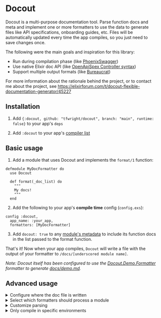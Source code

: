 # Docout

Docout is a multi-purpose documentation tool. Parse function docs and meta and implement one or more formatters to use the data to generate files like API specifications, onboarding guides, etc. Files will be automatically updated every time the app compiles, so you just need to save changes once.

The following were the main goals and inspiration for this library:

* Run during compilation phase (like [PhoenixSwagger](https://github.com/xerions/phoenix_swagger))
* Use native Elixir doc API (like [OpenApiSpex Controller syntax](https://github.com/open-api-spex/open_api_spex/blob/master/lib/open_api_spex/controller.ex))
* Support multiple output formats (like [Bureaucrat](https://github.com/api-hogs/bureaucrat))

For more information about the rationale behind the project, or to contact me about the project, see https://elixirforum.com/t/docout-flexible-documentation-generator/45227

## Installation

1. Add `{:docout, github: "tfwright/docout", branch: "main", runtime: false}` to your app's `deps`

2. Add `:docout` to your app's [compiler list](https://hexdocs.pm/mix/1.12/Mix.Tasks.Compile.html#content)

## Basic usage

1. Add a module that uses Docout and implements the `format/1` function:

  ```
  defmodule MyDocFormatter do
    use Docout

    def format(_doc_list) do
      """
      My docs!
      """
    end
  ```

2. Add the following to your app's **compile time** config (`config.exs`):

  ```
  config :docout,
    app_name: :your_app,
    formatters: [MyDocFormatter]
  ```

3. Add `docout: true` to any [module's metadata](https://hexdocs.pm/elixir/writing-documentation.html#documentation-metadata) to include its function docs in the list passed to the format function.

That's it! Now when your app compiles, `Docout` will write a file with the output of your formatter to `/docs/[underscored module name]`.

*Note: Docout itself has been configured to use the [Docout.Demo.Formatter](demo/formatter.ex) formatter to generate [docs/demo.md](docs/demo.md).*

## Advanced usage

<details>
<summary>Configure where the doc file is written</summary>
  ```
  defmodule MyDocFormatter do
    use Docout, output_path: "other_dir/mydocs.html"
  end
  ```

  `output_path` should be a path relative to your app's root
</details>

<details>
<summary>Select which formatters should process a module</summary>

  ```
  defmodule MyModule do
    @moduledoc docout: [XFormatter, YFormatter]
  end
  ```
</details>

<details>
<summary>Customize parsing</summary>

  ```
  # mix.exs
  def YourApp.DocParser do
    def parse(mod, docs) do
      # whatever you want
    end
  end

  # config.exs

  config :docout, parser: YourApp.Parser
  ```
</details>

<details>
<summary>Only compile in specific environments</summary>

  ```
  # mix.exs
  def project do
    # ...
    compilers: Mix.compilers() ++ compilers(Mix.env())
    # ...
  end

  # ...

  defp compilers(:dev), do: [:docout]
  defp compilers(_), do: []  
  ```
</details>
